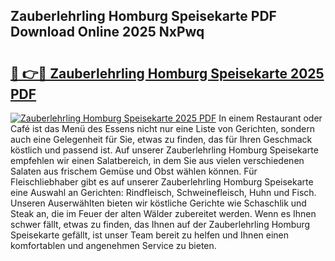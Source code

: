 ## Zauberlehrling Homburg Speisekarte PDF Download Online 2025 NxPwq

# <h2><a href="http://gcafsv.nevu.top/?p=Zauberlehrling+Homburg+Speisekarte">🔗 👉🔴 Zauberlehrling Homburg Speisekarte 2025 PDF</a></h2>

[![Zauberlehrling Homburg Speisekarte 2025 PDF](https://i.imgur.com/dBaPXMq.png)](http://gcafsv.nevu.top/?p=Zauberlehrling+Homburg+Speisekarte)
In einem Restaurant oder Café ist das Menü des Essens nicht nur eine Liste von Gerichten, sondern auch eine Gelegenheit für Sie, etwas zu finden, das für Ihren Geschmack köstlich und passend ist. Auf unserer Zauberlehrling Homburg Speisekarte empfehlen wir einen Salatbereich, in dem Sie aus vielen verschiedenen Salaten aus frischem Gemüse und Obst wählen können. Für Fleischliebhaber gibt es auf unserer Zauberlehrling Homburg Speisekarte eine Auswahl an Gerichten: Rindfleisch, Schweinefleisch, Huhn und Fisch. Unseren Auserwählten bieten wir köstliche Gerichte wie Schaschlik und Steak an, die im Feuer der alten Wälder zubereitet werden. Wenn es Ihnen schwer fällt, etwas zu finden, das Ihnen auf der Zauberlehrling Homburg Speisekarte gefällt, ist unser Team bereit zu helfen und Ihnen einen komfortablen und angenehmen Service zu bieten.

